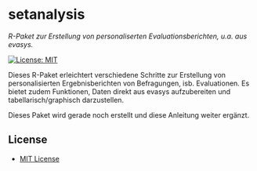 # setanalysis
*R-Paket zur Erstellung von personaliserten Evaluationsberichten, u.a. aus evasys.*

[![License: MIT](https://img.shields.io/badge/license-MIT-yellow.svg)](LICENSE)

Dieses R-Paket erleichtert verschiedene Schritte zur Erstellung von personalisierten Ergebnisberichten von Befragungen, isb. Evaluationen.
Es bietet zudem Funktionen, Daten direkt aus evasys aufzubereiten und tabellarisch/graphisch darzustellen.

Dieses Paket wird gerade noch erstellt und diese Anleitung weiter ergänzt. 

## License

- [MIT License](LICENSE)